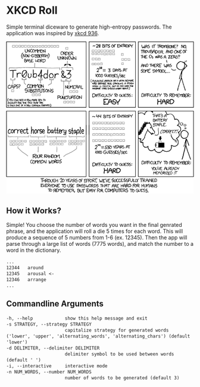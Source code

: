 # XKCD Roll
Simple terminal diceware to generate high-entropy passwords. The application
was inspired by [xkcd 936](https://xkcd.com/936/).

![xkcd 936](images/password_strength.png "xkcd 936")

## How it Works?
Simple! You choose the number of words you want in the final genrated phrase,
and the application will roll a die 5 times for each word. This will produce a
sequence of 5 numbers from 1-6 (ex. 12345). Then the app will parse through a
large list of words (7775 words), and match the number to a word in the
dictionary.

```
...
12344	around
12345	arousal <-
12346	arrange
...
```

## Commandline Arguments
```
-h, --help            show this help message and exit
-s STRATEGY, --strategy STRATEGY
                      capitalize strategy for generated words ('lower', 'upper', 'alternating_words', 'alternating_chars') (default 'lower')
-d DELIMITER, --delimiter DELIMITER
                      delimiter symbol to be used between words (default ' ')
-i, --interactive     interactive mode
-n NUM_WORDS, --number NUM_WORDS
                      number of words to be generated (default 3)
```
